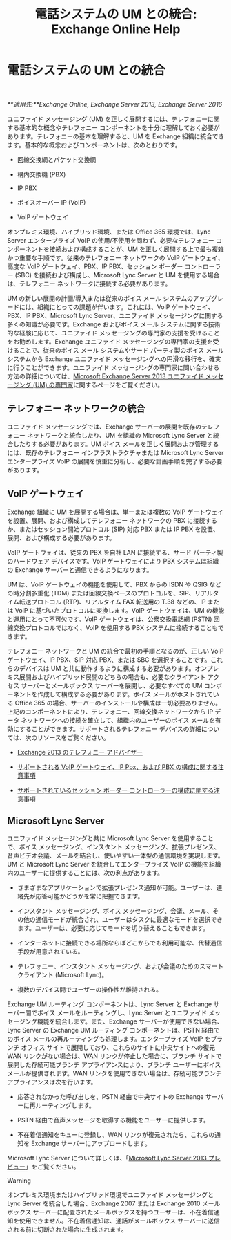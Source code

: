 ﻿---
title: '電話システムの UM との統合: Exchange Online Help'
TOCTitle: 電話システムの UM との統合
ms:assetid: b8790117-b040-4c84-9d34-005c75088e76
ms:mtpsurl: https://technet.microsoft.com/ja-jp/library/JJ673558(v=EXCHG.150)
ms:contentKeyID: 50555861
ms.date: 05/22/2018
mtps_version: v=EXCHG.150
ms.translationtype: HT
---

# 電話システムの UM との統合

 

_**適用先:**Exchange Online, Exchange Server 2013, Exchange Server 2016_

ユニファイド メッセージング (UM) を正しく展開するには、テレフォニーに関する基本的な概念やテレフォニー コンポーネントを十分に理解しておく必要があります。テレフォニーの基本を理解すると、UM を Exchange 組織に統合できます。基本的な概念およびコンポーネントは、次のとおりです。

  - 回線交換網とパケット交換網

  - 構内交換機 (PBX)

  - IP PBX

  - ボイスオーバー IP (VoIP)

  - VoIP ゲートウェイ

オンプレミス環境、ハイブリッド環境、または Office 365 環境では、Lync Server エンタープライズ VoIP の使用/不使用を問わず、必要なテレフォニー コンポーネントを接続および構成することが、UM を正しく展開する上で最も複雑かつ重要な手順です。従来のテレフォニー ネットワークの VoIP ゲートウェイ、高度な VoIP ゲートウェイ、PBX、IP PBX、セッション ボーダー コントローラー (SBC) を接続および構成し、Microsoft Lync Server と UM を使用する場合は、テレフォニー ネットワークに接続する必要があります。

UM の新しい展開の計画/導入または従来のボイス メール システムのアップグレードには、組織にとっての課題が伴います。これには、VoIP ゲートウェイ、PBX、IP PBX、Microsoft Lync Server、ユニファイド メッセージングに関する多くの知識が必要です。Exchange およびボイス メール システムに関する技術的な経験に応じて、ユニファイド メッセージングの専門家の支援を受けることをお勧めします。Exchange ユニファイド メッセージングの専門家の支援を受けることで、従来のボイス メール システムやサード パーティ製のボイス メール システムから Exchange ユニファイド メッセージングへの円滑な移行を、確実に行うことができます。ユニファイド メッセージングの専門家に問い合わせる方法の詳細については、[Microsoft Exchange Server 2013 ユニファイド メッセージング (UM) の専門家](http://go.microsoft.com/fwlink/p/?linkid=262708)に関するページをご覧ください。

## テレフォニー ネットワークの統合

ユニファイド メッセージングでは、Exchange サーバーの展開を既存のテレフォニー ネットワークと統合したり、UM を組織の Microsoft Lync Server と統合したりする必要があります。UM ボイス メールを正しく展開および管理するには、既存のテレフォニー インフラストラクチャまたは Microsoft Lync Server エンタープライズ VoIP の展開を慎重に分析し、必要な計画手順を完了する必要があります。

## VoIP ゲートウェイ

Exchange 組織に UM を展開する場合は、単一または複数の VoIP ゲートウェイを設置、展開、および構成してテレフォニー ネットワークの PBX に接続するか、またはセッション開始プロトコル (SIP) 対応 PBX または IP PBX を設置、展開、および構成する必要があります。

VoIP ゲートウェイは、従来の PBX を自社 LAN に接続する、サード パーティ製のハードウェア デバイスです。VoIP ゲートウェイにより PBX システムは組織の Exchange サーバーと通信できるようになります。

UM は、VoIP ゲートウェイの機能を使用して、PBX からの ISDN や QSIG などの時分割多重化 (TDM) または回線交換ベースのプロトコルを、SIP、リアルタイム転送プロトコル (RTP)、リアルタイム FAX 転送用の T.38 などの、IP または VoIP に基づいたプロトコルに変換します。VoIP ゲートウェイは、UM の機能と運用にとって不可欠です。VoIP ゲートウェイは、公衆交換電話網 (PSTN) 回線交換プロトコルではなく、VoIP を使用する PBX システムに接続することもできます。

テレフォニー ネットワークと UM の統合で最初の手順となるのが、正しい VoIP ゲートウェイ、IP PBX、SIP 対応 PBX、または SBC を選択することです。これらのデバイスは UM と共に動作するように構成する必要があります。オンプレミス展開およびハイブリッド展開のどちらの場合も、必要なクライアント アクセス サーバーとメールボックス サーバーを展開し、必要なすべての UM コンポーネントを作成して構成する必要があります。ボイス メールがホストされている Office 365 の場合、サーバーのインストールや構成は一切必要ありません。上記のコンポーネントにより、テレフォニー、回線交換ネットワークから IP データ ネットワークへの接続を確立して、組織内のユーザーのボイス メールを有効にすることができます。サポートされるテレフォニー デバイスの詳細については、次のリソースをご覧ください。

  - [Exchange 2013 のテレフォニー アドバイザー](telephony-advisor-for-exchange-2013-exchange-2013-help.md)

  - [サポートされる VoIP ゲートウェイ、IP Pbx、および PBX の構成に関する注意事項](configuration-notes-for-supported-voip-gateways-ip-pbxs-and-pbxs-exchange-2013-help.md)

  - [サポートされているセッション ボーダー コントローラーの構成に関する注意事項](configuration-notes-for-supported-session-border-controllers-exchange-2013-help.md)

## Microsoft Lync Server

ユニファイド メッセージングと共に Microsoft Lync Server を使用することで、ボイス メッセージング、インスタント メッセージング、拡張プレゼンス、音声ビデオ会議、メールを結合し、使いやすい一体型の通信環境を実現します。UM と Microsoft Lync Server を統合してエンタープライズ VoIP の機能を組織内のユーザーに提供することには、次の利点があります。

  - さまざまなアプリケーションで拡張プレゼンス通知が可能。ユーザーは、連絡先が応答可能かどうかを常に把握できます。

  - インスタント メッセージング、ボイス メッセージング、会議、メール、その他の通信モードが統合され、ユーザーはタスクに最適なモードを選択できます。ユーザーは、必要に応じてモードを切り替えることもできます。

  - インターネットに接続できる場所ならばどこからでも利用可能な、代替通信手段が用意されている。

  - テレフォニー、インスタント メッセージング、および会議のためのスマート クライアント (Microsoft Lync)。

  - 複数のデバイス間でユーザーの操作性が維持される。

Exchange UM ルーティング コンポーネントは、Lync Server と Exchange サーバー間でボイス メールをルーティングし、Lync Server とユニファイド メッセージング機能を統合します。また、Exchange サーバーが使用できない場合、Lync Server の Exchange UM ルーティング コンポーネントは、PSTN 経由でのボイス メールの再ルーティングも処理します。エンタープライズ VoIP をブランチ オフィス サイトで展開しており、これらのサイトに中央サイトへの復元 WAN リンクがない場合は、WAN リンクが停止した場合に、ブランチ サイトで展開した存続可能ブランチ アプライアンスにより、ブランチ ユーザーにボイス メールが提供されます。WAN リンクを使用できない場合は、存続可能ブランチ アプライアンスは次を行います。

  - 応答されなかった呼び出しを、PSTN 経由で中央サイトの Exchange サーバーに再ルーティングします。

  - PSTN 経由で音声メッセージを取得する機能をユーザーに提供します。

  - 不在着信通知をキューに登録し、WAN リンクが復元されたら、これらの通知を Exchange サーバーにアップロードします。

Microsoft Lync Server について詳しくは、「[Microsoft Lync Server 2013 プレビュー](https://go.microsoft.com/fwlink/p/?linkid=265752)」をご覧ください。


> [!WARNING]
> オンプレミス環境またはハイブリッド環境でユニファイド メッセージングと Lync Server を統合した場合、Exchange 2007 または Exchange 2010 メールボックス サーバーに配置されたメールボックスを持つユーザーは、不在着信通知を使用できません。不在着信通知は、通話がメールボックス サーバーに送信される前に切断された場合に生成されます。


